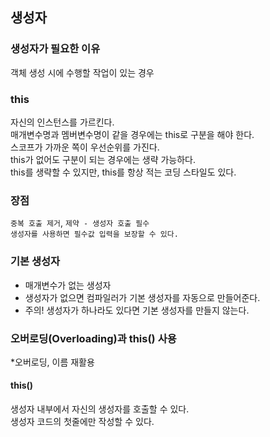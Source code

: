 ## 생성자

### 생성자가 필요한 이유
객체 생성 시에 수행할 작업이 있는 경우

### this
자신의 인스턴스를 가르킨다.   
매개변수명과 멤버변수명이 같을 경우에는 this로 구분을 해야 한다.   
스코프가 가까운 쪽이 우선순위를 가진다.   
this가 없어도 구분이 되는 경우에는 생략 가능하다.   
this를 생략할 수 있지만, this를 항상 적는 코딩 스타일도 있다.

### 장점
``중복 호출 제거``, ``제약 - 생성자 호출 필수``   
``생성자를 사용하면 필수값 입력을 보장할 수 있다.``

### 기본 생성자
- 매개변수가 없는 생성자
- 생성자가 없으면 컴파일러가 기본 생성자를 자동으로 만들어준다.
- 주의! 생성자가 하나라도 있다면 기본 생성자를 만들지 않는다.

### 오버로딩(Overloading)과 this() 사용
*오버로딩, 이름 재활용
#### this()
생성자 내부에서 자신의 생성자를 호출할 수 있다.   
생성자 코드의 첫줄에만 작성할 수 있다.